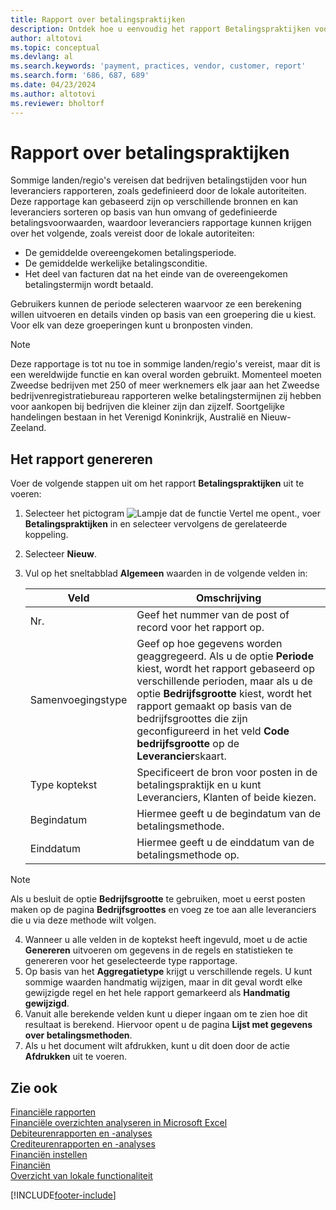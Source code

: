 ```yaml
---
title: Rapport over betalingspraktijken
description: Ontdek hoe u eenvoudig het rapport Betalingspraktijken voor leveranciers en klanten kunt maken.
author: altotovi
ms.topic: conceptual
ms.devlang: al
ms.search.keywords: 'payment, practices, vendor, customer, report'
ms.search.form: '686, 687, 689'
ms.date: 04/23/2024
ms.author: altotovi
ms.reviewer: bholtorf
--- 
```


# <a name="payment-practices-report"></a>Rapport over betalingspraktijken

Sommige landen/regio's vereisen dat bedrijven betalingstijden voor hun leveranciers rapporteren, zoals gedefinieerd door de lokale autoriteiten. Deze rapportage kan gebaseerd zijn op verschillende bronnen en kan leveranciers sorteren op basis van hun omvang of gedefinieerde betalingsvoorwaarden, waardoor leveranciers rapportage kunnen krijgen over het volgende, zoals vereist door de lokale autoriteiten:  

- De gemiddelde overeengekomen betalingsperiode.  
- De gemiddelde werkelijke betalingsconditie.   
- Het deel van facturen dat na het einde van de overeengekomen betalingstermijn wordt betaald. 

Gebruikers kunnen de periode selecteren waarvoor ze een berekening willen uitvoeren en details vinden op basis van een groepering die u kiest. Voor elk van deze groeperingen kunt u bronposten vinden. 

> [!NOTE]
> Deze rapportage is tot nu toe in sommige landen/regio's vereist, maar dit is een wereldwijde functie en kan overal worden gebruikt. Momenteel moeten Zweedse bedrijven met 250 of meer werknemers elk jaar aan het Zweedse bedrijvenregistratiebureau rapporteren welke betalingstermijnen zij hebben voor aankopen bij bedrijven die kleiner zijn dan zijzelf. Soortgelijke handelingen bestaan ​​in het Verenigd Koninkrijk, Australië en Nieuw-Zeeland.  

## <a name="generate-the-report"></a>Het rapport genereren

Voer de volgende stappen uit om het rapport **Betalingspraktijken** uit te voeren:

1. Selecteer het pictogram ![Lampje dat de functie Vertel me opent.](media/ui-search/search_small.png "Vertel me wat u wilt doen"), voer **Betalingspraktijken** in en selecteer vervolgens de gerelateerde koppeling. 
2. Selecteer **Nieuw**.
3. Vul op het sneltabblad **Algemeen** waarden in de volgende velden in:

   | Veld | Omschrijving |
   |---------|-----------------------------------|
   | Nr. | Geef het nummer van de post of record voor het rapport op. |
   | Samenvoegingstype | Geef op hoe gegevens worden geaggregeerd. Als u de optie **Periode** kiest, wordt het rapport gebaseerd op verschillende perioden, maar als u de optie **Bedrijfsgrootte** kiest, wordt het rapport gemaakt op basis van de bedrijfsgroottes die zijn geconfigureerd in het veld **Code bedrijfsgrootte** op de **Leverancier**skaart. |
   | Type koptekst | Specificeert de bron voor posten in de betalingspraktijk en u kunt Leveranciers, Klanten of beide kiezen. |
   | Begindatum | Hiermee geeft u de begindatum van de betalingsmethode. |
   | Einddatum | Hiermee geeft u de einddatum van de betalingsmethode op. |

> [!NOTE]
> Als u besluit de optie **Bedrijfsgrootte** te gebruiken, moet u eerst posten maken op de pagina **Bedrijfsgroottes** en voeg ze toe aan alle leveranciers die u via deze methode wilt volgen.

4. Wanneer u alle velden in de koptekst heeft ingevuld, moet u de actie **Genereren** uitvoeren om gegevens in de regels en statistieken te genereren voor het geselecteerde type rapportage.
5. Op basis van het **Aggregatietype** krijgt u verschillende regels. U kunt sommige waarden handmatig wijzigen, maar in dit geval wordt elke gewijzigde regel en het hele rapport gemarkeerd als **Handmatig gewijzigd**.
6. Vanuit alle berekende velden kunt u dieper ingaan om te zien hoe dit resultaat is berekend. Hiervoor opent u de pagina **Lijst met gegevens over betalingsmethoden**.
7. Als u het document wilt afdrukken, kunt u dit doen door de actie **Afdrukken** uit te voeren.

## <a name="see-also"></a>Zie ook

[Financiële rapporten](finance-reports.md)  
[Financiële overzichten analyseren in Microsoft Excel](finance-analyze-excel.md)  
[Debiteurenrapporten en -analyses](receivables-reports.md)  
[Crediteurenrapporten en -analyses](payables-reports.md)  
[Financiën instellen](finance-setup-finance.md)  
[Financiën](finance.md)  
[Overzicht van lokale functionaliteit](about-localization.md)  

[!INCLUDE[footer-include](includes/footer-banner.md)]
